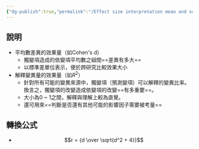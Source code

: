 ```yaml
---
{"dg-publish":true,"permalink":"/Effect size interpretation mean and variance/","title":"效果量的解釋：平均數與變異數的差異","tags":["隨筆","research","statistic"],"created":"2024-10-28T12:04","updated":"2024-10-28T12:24"}
---
```



## 說明

- 平均數差異的效果量（如Cohen's d）
    - 獨變項造成的依變項平均數之組間==差異有多大==
    - 以標準差單位表示，便於跨研究比較效果大小
- 解釋變異量的效果量（如$R^2$）
    - 針對所有可能的變異來源中，獨變項（預測變項）可以解釋的變異比率。換言之，獨變項的改變造成依變項的改變==有多重要==。
    - 大小為0 ~ 1之間，解釋與理解上較為直覺。
    - 還可用來==判斷是否還有其他可能的影響因子需要被考量==

## 轉換公式

- $$r = {d \over \sqrt{d^2 + 4}}$$